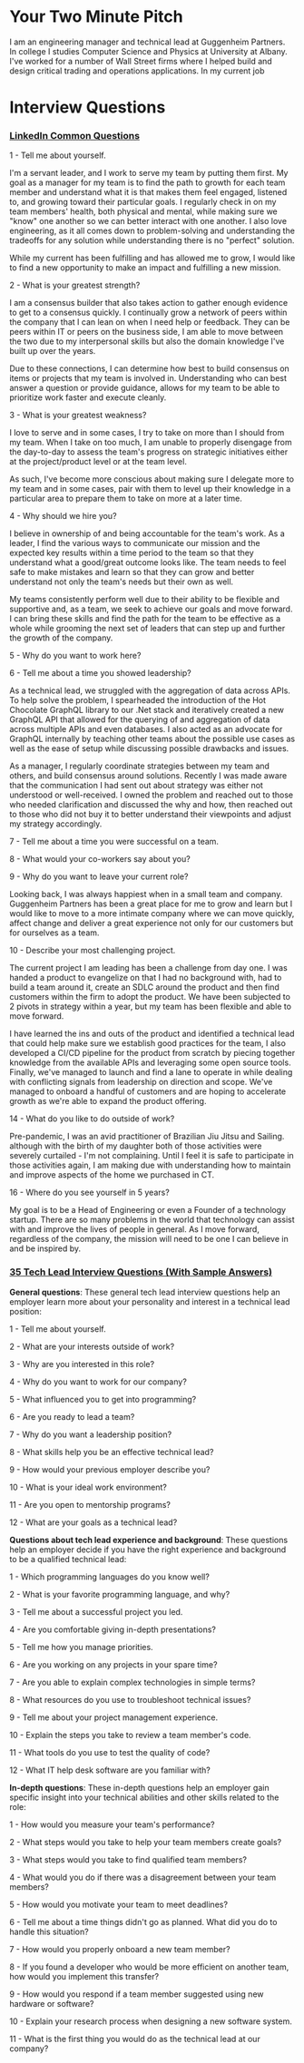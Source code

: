 # Your Two Minute Pitch

I am an engineering manager and technical lead at Guggenheim Partners.  
In college I studies Computer Science and Physics at University at Albany.  
I've worked for a number of Wall Street firms where I helped build and design critical trading and operations applications.
In my current job

# Interview Questions

### [LinkedIn Common Questions](https://www.linkedin.com/interview-prep/assessments/urn:li:fs_assessment:(1,a)/question/urn:li:fs_assessmentQuestion:(10011,aq11)/)

1 - Tell me about yourself.

I'm a servant leader, and I work to serve my team by putting them first.  My goal as a manager for my team is to find the path to growth for each team member and understand what it is that makes them feel engaged, listened to, and growing toward their particular goals.  I regularly check in on my team members' health, both physical and mental, while making sure we "know" one another so we can better interact with one another.  I also love engineering, as it all comes down to problem-solving and understanding the tradeoffs for any solution while understanding there is no "perfect" solution.  

While my current has been fulfilling and has allowed me to grow, I would like to find a new opportunity to make an impact and fulfilling a new mission.

2 - What is your greatest strength?

I am a consensus builder that also takes action to gather enough evidence to get to a consensus quickly.  I continually grow a network of peers within the company that I can lean on when I need help or feedback.  They can be peers within IT or peers on the business side, I am able to move between the two due to my interpersonal skills but also the domain knowledge I've built up over the years.  

Due to these connections, I can determine how best to build consensus on items or projects that my team is involved in.  Understanding who can best answer a question or provide guidance, allows for my team to be able to prioritize work faster and execute cleanly.

3 - What is your greatest weakness?

I love to serve and in some cases, I try to take on more than I should from my team.  When I take on too much, I am unable to properly disengage from the day-to-day to assess the team's progress on strategic initiatives either at the project/product level or at the team level.  

As such, I've become more conscious about making sure I delegate more to my team and in some cases, pair with them to level up their knowledge in a particular area to prepare them to take on more at a later time.  

4 - Why should we hire you?

I believe in ownership of and being accountable for the team's work.  As a leader, I find the various ways to communicate our mission and the expected key results within a time period to the team so that they understand what a good/great outcome looks like.  The team needs to feel safe to make mistakes and learn so that they can grow and better understand not only the team's needs but their own as well.  

My teams consistently perform well due to their ability to be flexible and supportive and, as a team, we seek to achieve our goals and move forward.  I can bring these skills and find the path for the team to be effective as a whole while grooming the next set of leaders that can step up and further the growth of the company.  

5 - Why do you want to work here?

6 - Tell me about a time you showed leadership?

As a technical lead, we struggled with the aggregation of data across APIs.  To help solve the problem, I spearheaded the introduction of the Hot Chocolate GraphQL library to our .Net stack and iteratively created a new GraphQL API that allowed for the querying of and aggregation of data across multiple APIs and even databases.  I also acted as an advocate for GraphQL internally by teaching other teams about the possible use cases as well as the ease of setup while discussing possible drawbacks and issues.  

As a manager, I regularly coordinate strategies between my team and others, and build consensus around solutions.  Recently I was made aware that the communication I had sent out about strategy was either not understood or well-received.  I owned the problem and reached out to those who needed clarification and discussed the why and how, then reached out to those who did not buy it to better understand their viewpoints and adjust my strategy accordingly.  

7 - Tell me about a time you were successful on a team.

8 - What would your co-workers say about you?

9 - Why do you want to leave your current role?

Looking back, I was always happiest when in a small team and company.  Guggenheim Partners has been a great place for me to grow and learn but I would like to move to a more intimate company where we can move quickly, affect change and deliver a great experience not only for our customers but for ourselves as a team.

10 - Describe your most challenging project.

The current project I am leading has been a challenge from day one.  I was handed a product to evangelize on that I had no background with, had to build a team around it, create an SDLC around the product and then find customers within the firm to adopt the product.  We have been subjected to 2 pivots in strategy within a year, but my team has been flexible and able to move forward.  

I have learned the ins and outs of the product and identified a technical lead that could help make sure we establish good practices for the team, I also developed a CI/CD pipeline for the product from scratch by piecing together knowledge from the available APIs and leveraging some open source tools.  Finally, we've managed to launch and find a lane to operate in while dealing with conflicting signals from leadership on direction and scope.  We've managed to onboard a handful of customers and are hoping to accelerate growth as we're able to expand the product offering.  

14 - What do you like to do outside of work?

Pre-pandemic, I was an avid practitioner of Brazilian Jiu Jitsu and Sailing. although with the birth of my daughter both of those activities were severely curtailed - I'm not complaining.  Until I feel it is safe to participate in those activities again, I am making due with understanding how to maintain and improve aspects of the home we purchased in CT. 

16 - Where do you see yourself in 5 years?

My goal is to be a Head of Engineering or even a Founder of a technology startup.  There are so many problems in the world that technology can assist with and improve the lives of people in general.  As I move forward, regardless of the company, the mission will need to be one I can believe in and be inspired by.  

### [35 Tech Lead Interview Questions (With Sample Answers)](https://www.indeed.com/career-advice/interviewing/tech-lead-interview-questions)

**General questions**: These general tech lead interview questions help an employer learn more about your personality and interest in a technical lead position:

1 - Tell me about yourself.

2 - What are your interests outside of work?

3 - Why are you interested in this role?

4 - Why do you want to work for our company?

5 - What influenced you to get into programming?

6 - Are you ready to lead a team?

7 - Why do you want a leadership position?

8 - What skills help you be an effective technical lead?

9 - How would your previous employer describe you?

10 - What is your ideal work environment?

11 - Are you open to mentorship programs?

12 - What are your goals as a technical lead?

**Questions about tech lead experience and background**: These questions help an employer decide if you have the right experience and background to be a qualified technical lead:

1 - Which programming languages do you know well?

2 - What is your favorite programming language, and why?

3 - Tell me about a successful project you led.

4 - Are you comfortable giving in-depth presentations?

5 - Tell me how you manage priorities.

6 - Are you working on any projects in your spare time?

7 - Are you able to explain complex technologies in simple terms?

8 - What resources do you use to troubleshoot technical issues?

9 - Tell me about your project management experience.

10 - Explain the steps you take to review a team member's code.

11 - What tools do you use to test the quality of code?

12 - What IT help desk software are you familiar with?

**In-depth questions**: These in-depth questions help an employer gain specific insight into your technical abilities and other skills related to the role:

1 - How would you measure your team's performance?

2 - What steps would you take to help your team members create goals?

3 - What steps would you take to find qualified team members?

4 - What would you do if there was a disagreement between your team members?

5 - How would you motivate your team to meet deadlines?

6 - Tell me about a time things didn't go as planned. What did you do to handle this situation?

7 - How would you properly onboard a new team member?

8 - If you found a developer who would be more efficient on another team, how would you implement this transfer?

9 - How would you respond if a team member suggested using new hardware or software?

10 - Explain your research process when designing a new software system.

11 - What is the first thing you would do as the technical lead at our company?


